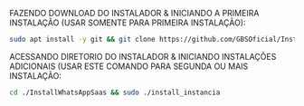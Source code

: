 FAZENDO DOWNLOAD DO INSTALADOR & INICIANDO A PRIMEIRA INSTALAÇÃO (USAR SOMENTE PARA PRIMEIRA INSTALAÇÃO):

```bash
sudo apt install -y git && git clone https://github.com/GBSOficial/InstallWhatsAppSaas && sudo chmod -R 777 InstallWhatsAppSaas && cd InstallWhatsAppSaas && sudo ./install_primaria
```

ACESSANDO DIRETORIO DO INSTALADOR & INICIANDO INSTALAÇÕES ADICIONAIS (USAR ESTE COMANDO PARA SEGUNDA OU MAIS INSTALAÇÃO:
```bash
cd ./InstallWhatsAppSaas && sudo ./install_instancia
```
